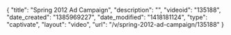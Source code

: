 {
    "title": "Spring 2012 Ad Campaign",
    "description": "",
    "videoid": "135188",
    "date_created": "1385969227",
    "date_modified": "1418181124",
    "type": "captivate",
    "layout": "video",
    "url": "\/v\/spring-2012-ad-campaign\/135188"
}